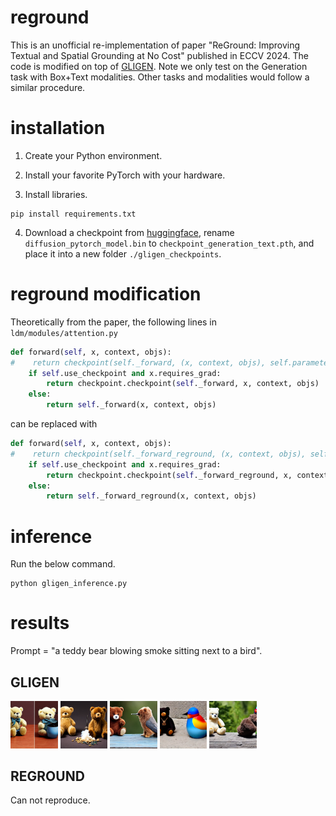 # reground
This is an unofficial re-implementation of paper "ReGround: Improving Textual and Spatial Grounding at No Cost" published in ECCV 2024. The code is modified on top of [GLIGEN](https://github.com/gligen/GLIGEN). Note we only test on the Generation task with Box+Text modalities. Other tasks and modalities would follow a similar procedure.

# installation
1. Create your Python environment.

2. Install your favorite PyTorch with your hardware.

3. Install libraries.
```
pip install requirements.txt
```

4. Download a checkpoint from [huggingface](https://huggingface.co/gligen/gligen-generation-text-box/blob/main/diffusion_pytorch_model.bin), rename ```diffusion_pytorch_model.bin``` to ```checkpoint_generation_text.pth```, and place it into a new folder ```./gligen_checkpoints```.

# reground modification
Theoretically from the paper, the following lines in ```ldm/modules/attention.py```
```python
def forward(self, x, context, objs):
#    return checkpoint(self._forward, (x, context, objs), self.parameters(), self.use_checkpoint)
    if self.use_checkpoint and x.requires_grad:
        return checkpoint.checkpoint(self._forward, x, context, objs)
    else:
        return self._forward(x, context, objs)
```
can be replaced with
```python
def forward(self, x, context, objs):
#    return checkpoint(self._forward_reground, (x, context, objs), self.parameters(), self.use_checkpoint)
    if self.use_checkpoint and x.requires_grad:
        return checkpoint.checkpoint(self._forward_reground, x, context, objs)
    else:
        return self._forward_reground(x, context, objs)
```

# inference
Run the below command.
```
python gligen_inference.py
```

# results
Prompt = "a teddy bear blowing smoke sitting next to a bird".

## GLIGEN
<p float="left">
  <img src="https://github.com/liuch37/reground/blob/master/results/gligen_1.png" width="15%" />
  <img src="https://github.com/liuch37/reground/blob/master/results/gligen_2.png" width="15%" />
  <img src="https://github.com/liuch37/reground/blob/master/results/gligen_3.png" width="15%" />
  <img src="https://github.com/liuch37/reground/blob/master/results/gligen_4.png" width="15%" />
  <img src="https://github.com/liuch37/reground/blob/master/results/gligen_5.png" width="15%" />
</p>

## REGROUND
Can not reproduce.